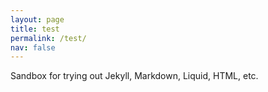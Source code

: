 ```yaml
---
layout: page
title: test
permalink: /test/
nav: false
---
```


Sandbox for trying out Jekyll, Markdown, Liquid, HTML, etc.
